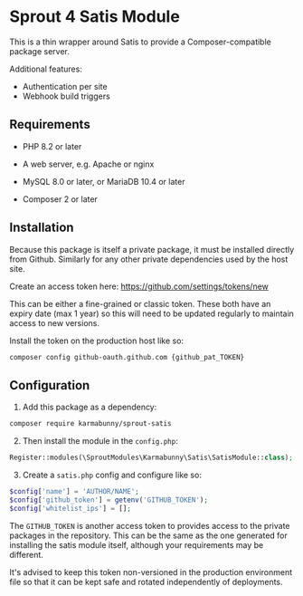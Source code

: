 Sprout 4 Satis Module
==================================

This is a thin wrapper around Satis to provide a Composer-compatible package server.

Additional features:
 - Authentication per site
 - Webhook build triggers


Requirements
------------

* PHP 8.2 or later

* A web server, e.g. Apache or nginx

* MySQL 8.0 or later, or MariaDB 10.4 or later

* Composer 2 or later


Installation
------------

Because this package is itself a private package, it must be installed directly from Github. Similarly for any other private dependencies used by the host site.

Create an access token here: https://github.com/settings/tokens/new

This can be either a fine-grained or classic token. These both have an expiry date (max 1 year) so this will need to be updated regularly to maintain access to new versions.

Install the token on the production host like so:

```sh
composer config github-oauth.github.com {github_pat_TOKEN}
```


Configuration
-------------

1. Add this package as a dependency:

```sh
composer require karmabunny/sprout-satis
```

2. Then install the module in the `config.php`:

```php
Register::modules(\SproutModules\Karmabunny\Satis\SatisModule::class);
```

3. Create a `satis.php` config and configure like so:

```php
$config['name'] = 'AUTHOR/NAME';
$config['github_token'] = getenv('GITHUB_TOKEN');
$config['whitelist_ips'] = [];
```

The `GITHUB_TOKEN` is another access token to provides access to the private packages in the repository. This can be the same as the one generated for installing the satis module itself, although your requirements may be different.

It's advised to keep this token non-versioned in the production environment file so that it can be kept safe and rotated independently of deployments.
